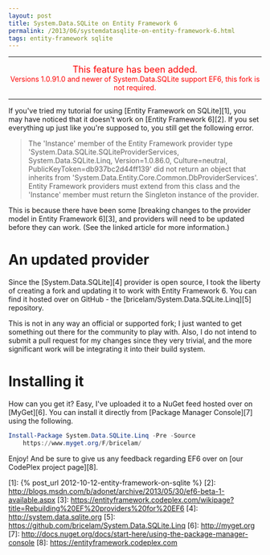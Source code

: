 ```yaml
---
layout: post
title: System.Data.SQLite on Entity Framework 6
permalink: /2013/06/systemdatasqlite-on-entity-framework-6.html
tags: entity-framework sqlite
---
```


<div style="color: red; text-align: center;">
  <hr />
  <span style="font-size: large;">This feature has been added.</span><br />
  Versions 1.0.91.0 and newer of System.Data.SQLite support EF6, this fork is not required.
  <hr />
</div>

If you've tried my tutorial for using [Entity Framework on SQLite][1], you may have noticed that it doesn't work on
[Entity Framework 6][2]. If you set everything up just like you're supposed to, you still get the following error.

> The 'Instance' member of the Entity Framework provider type 'System.Data.SQLite.SQLiteProviderServices,
> System.Data.SQLite.Linq, Version=1.0.86.0, Culture=neutral, PublicKeyToken=db937bc2d44ff139' did not return an object
> that inherits from 'System.Data.Entity.Core.Common.DbProviderServices'. Entity Framework providers must extend from
> this class and the 'Instance' member must return the Singleton instance of the provider.

This is because there have been some [breaking changes to the provider model in Entity Framework 6][3], and providers
will need to be updated before they can work. (See the linked article for more information.)

An updated provider
===================
Since the [System.Data.SQLite][4] provider is open source, I took the liberty of creating a fork and updating it to work
with Entity Framework 6. You can find it hosted over on GitHub - the [bricelam/System.Data.SQLite.Linq][5] repository.

This is not in any way an official or supported fork; I just wanted to get something out there for the community to play
with. Also, I do not intend to submit a pull request for my changes since they very trivial, and the more significant
work will be integrating it into their build system.

Installing it
=============
How can you get it? Easy, I've uploaded it to a NuGet feed hosted over on [MyGet][6]. You can install it directly from
[Package Manager Console][7] using the following.

```powershell
Install-Package System.Data.SQLite.Linq -Pre -Source
    https://www.myget.org/F/bricelam/
```

Enjoy! And be sure to give us any feedback regarding EF6 over on [our CodePlex project page][8].


  [1]: {% post_url 2012-10-12-entity-framework-on-sqlite %}
  [2]: http://blogs.msdn.com/b/adonet/archive/2013/05/30/ef6-beta-1-available.aspx
  [3]: https://entityframework.codeplex.com/wikipage?title=Rebuilding%20EF%20providers%20for%20EF6
  [4]: http://system.data.sqlite.org
  [5]: https://github.com/bricelam/System.Data.SQLite.Linq
  [6]: http://myget.org
  [7]: http://docs.nuget.org/docs/start-here/using-the-package-manager-console
  [8]: https://entityframework.codeplex.com
